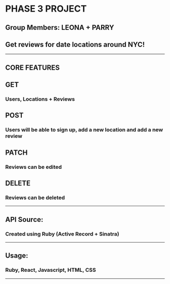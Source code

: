 # PHASE 3 PROJECT

## Group Members: LEONA + PARRY

## Get reviews for date locations around NYC!

<hr>

## CORE FEATURES

## GET
### Users, Locations + Reviews
## POST
### Users will be able to sign up, add a new location and add a new review

## PATCH
### Reviews can be edited

## DELETE
### Reviews can be deleted

<hr>

## API Source:
### Created using Ruby (Active Record + Sinatra)

<hr>

## Usage:

### Ruby, React, Javascript, HTML, CSS

<hr>
